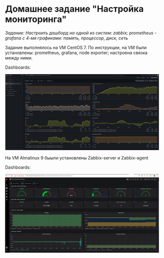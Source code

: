 # Домашнее задание "Настройка мониторинга"

*Задание: Настроить дашборд на одной из систем: zabbix; prometheus - grafana  с 4-мя графиками: память, процессор, диск, сеть*

Задание выполнялось на VM CentOS 7. По инструкции, на VM были установлены: prometheus, grafana, node exporter;  настроена связка между ними.

Dashboards:

![Image alt](https://github.com/AlexndrVakulenko/homework15/blob/main/15_1.png)

На VM Almalinux 9 быыли установлены Zabbix-server и Zabbix-agent

Dashboards:

![Image alt](https://github.com/Edo1993/otus_13/raw/master/131.png)
